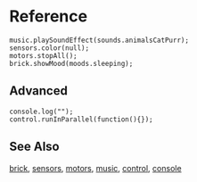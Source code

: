 # Reference

```namespaces
music.playSoundEffect(sounds.animalsCatPurr);
sensors.color(null);
motors.stopAll();
brick.showMood(moods.sleeping);
```

## Advanced

```namespaces
console.log("");
control.runInParallel(function(){});
```

## See Also

[brick](/reference/brick),
[sensors](/reference/sensors),
[motors](/reference/motors),
[music](/reference/music),
[control](/reference/control),
[console](/reference/console)
